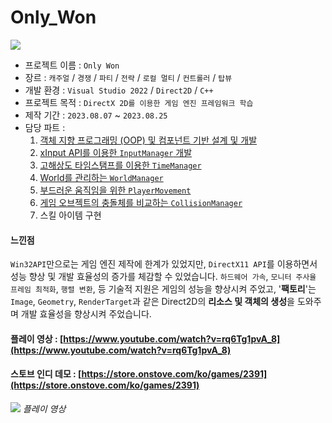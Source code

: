 # Only_Won

![](https://github.com/joonyle99/Only_Won/assets/67359781/46d6fa61-afcc-4954-83b7-58b47548cf95)

* 프로젝트 이름 : `Only Won`
* 장르 : `캐주얼` / `경쟁` / `파티` / `전략` / `로컬 멀티` / `컨트롤러` / `탑뷰`
* 개발 환경 : `Visual Studio 2022` / `Direct2D` / `C++`
* 프로젝트 목적 : `DirectX 2D를 이용한 게임 엔진 프레임워크 학습`
* 제작 기간 : `2023.08.07` ~ `2023.08.25`
* 담당 파트 :
  1. [객체 지향 프로그래밍 (OOP) 및 컴포넌트 기반 설계 및 개발](https://github.com/joonyle99/Only_Won/discussions/4)
  2. [xInput API를 이용한 `InputManager` 개발](https://github.com/joonyle99/Only_Won/discussions/7)
  3. [고해상도 타임스탬프를 이용한 `TimeManager`](https://github.com/joonyle99/Only_Won/discussions/10)
  4. [World를 관리하는 `WorldManager`](https://github.com/joonyle99/Only_Won/discussions/9)
  5. [부드러운 움직임을 위한 `PlayerMovement`](https://github.com/joonyle99/Only_Won/discussions/5)
  6. [게임 오브젝트의 충돌체를 비교하는 `CollisionManager`](https://github.com/joonyle99/Only_Won/discussions/8)
  8. 스킬 아이템 구현

#### __느낀점__  
`Win32API`만으로는 게임 엔진 제작에 한계가 있었지만, `DirectX11 API`를 이용하면서 성능 향상 및 개발 효율성의 증가를 체감할 수 있었습니다.
`하드웨어 가속`, `모니터 주사율 프레임 최적화`, `행렬 변환`, 등 기술적 지원은 게임의 성능을 향상시켜 주었고, '**팩토리**'는 `Image`, `Geometry`, `RenderTarget`과 같은 Direct2D의 **리소스 및 객체의 생성**을 도와주며 개발 효율성을 향상시켜 주었습니다.

#### 플레이 영상 : [https://www.youtube.com/watch?v=rq6Tg1pvA_8](https://www.youtube.com/watch?v=rq6Tg1pvA_8)
#### 스토브 인디 데모 : [https://store.onstove.com/ko/games/2391](https://store.onstove.com/ko/games/2391)

![](https://github.com/joonyle99/Only_Won/assets/67359781/9ac923f9-7aeb-4ebf-943b-d4fb657ff718)
*플레이 영상*
